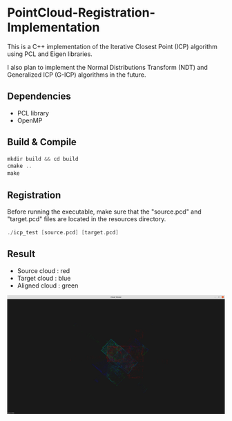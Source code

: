 # PointCloud-Registration-Implementation
This is a C++ implementation of the Iterative Closest Point (ICP) algorithm using PCL and Eigen libraries. 

I also plan to implement the Normal Distributions Transform (NDT) and Generalized ICP (G-ICP) algorithms in the future.

## Dependencies

- PCL library
- OpenMP

## Build & Compile

```cpp
mkdir build && cd build
cmake ..
make
```

## Registration

Before running the executable, make sure that the "source.pcd" and "target.pcd" files are located in the resources directory.

```cpp
./icp_test [source.pcd] [target.pcd]
```

## Result
- Source cloud : red
- Target cloud : blue
- Aligned cloud : green

![](./ICP_result.png)
